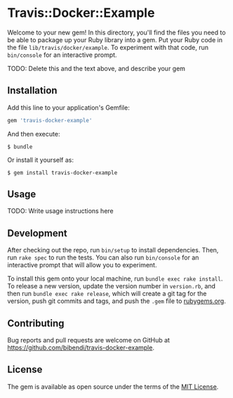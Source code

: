 # Travis::Docker::Example

Welcome to your new gem! In this directory, you'll find the files you need to be able to package up your Ruby library into a gem. Put your Ruby code in the file `lib/travis/docker/example`. To experiment with that code, run `bin/console` for an interactive prompt.

TODO: Delete this and the text above, and describe your gem

## Installation

Add this line to your application's Gemfile:

```ruby
gem 'travis-docker-example'
```

And then execute:

    $ bundle

Or install it yourself as:

    $ gem install travis-docker-example

## Usage

TODO: Write usage instructions here

## Development

After checking out the repo, run `bin/setup` to install dependencies. Then, run `rake spec` to run the tests. You can also run `bin/console` for an interactive prompt that will allow you to experiment.

To install this gem onto your local machine, run `bundle exec rake install`. To release a new version, update the version number in `version.rb`, and then run `bundle exec rake release`, which will create a git tag for the version, push git commits and tags, and push the `.gem` file to [rubygems.org](https://rubygems.org).

## Contributing

Bug reports and pull requests are welcome on GitHub at https://github.com/bibendi/travis-docker-example.

## License

The gem is available as open source under the terms of the [MIT License](https://opensource.org/licenses/MIT).
